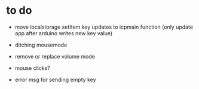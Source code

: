 # to do

* move localstorage setItem key updates to icpmain function (only update app after arduino writes new key value)
 
 * ditching mousemode
 * remove or replace volume mode
 * mouse clicks?
 * error msg for sending empty key